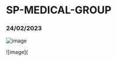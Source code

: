 # SP-MEDICAL-GROUP
### 24/02/2023
![image](https://user-images.githubusercontent.com/125681788/221176101-bcf80585-7aa2-4103-8061-af06537fca61.png)

![image](
